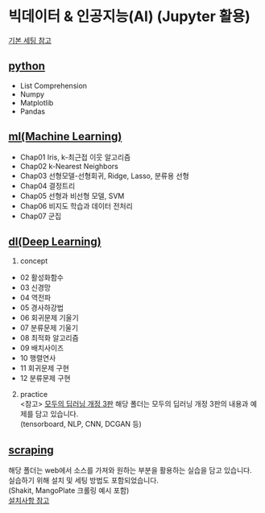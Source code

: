 # 빅데이터 & 인공지능(AI) (Jupyter 활용)
[기본 세팅 참고](https://github.com/Son-Sumin/ml_dl/blob/main/%EC%B4%88%EA%B8%B0%EC%84%A4%EC%A0%95.md)

## [python](https://github.com/Son-Sumin/Jupyter/tree/main/python)
- List Comprehension
- Numpy
- Matplotlib
- Pandas

## [ml(Machine Learning)](https://github.com/Son-Sumin/Jupyter/tree/main/ml)
- Chap01 Iris, k-최근접 이웃 알고리즘
- Chap02 k-Nearest Neighbors
- Chap03 선형모델-선형회귀, Ridge, Lasso, 분류용 선형
- Chap04 결정트리
- Chap05 선형과 비선형 모델, SVM
- Chap06 비지도 학습과 데이터 전처리
- Chap07 군집

## [dl(Deep Learning)](https://github.com/Son-Sumin/ml_dl/tree/main/dl)
1. concept
- 02 활성화함수
- 03 신경망
- 04 역전파
- 05 경사하강법
- 06 회귀문제 기울기
- 07 분류문제 기울기
- 08 최적화 알고리즘
- 09 배치사이즈
- 10 행렬연사
- 11 회귀문제 구현
- 12 분류문제 구현

2. practice   
<참고> [모두의 딥러닝 개정 3판](https://thebook.io/080324/)
해당 폴더는 모두의 딥러닝 개정 3판의 내용과 예제를 담고 있습니다.   
(tensorboard, NLP, CNN, DCGAN 등)

## [scraping](https://github.com/Son-Sumin/ml_dl/tree/main/scraping)
해당 폴더는 web에서 소스를 가져와 원하는 부분을 활용하는 실습을 담고 있습니다.   
실습하기 위해 설치 및 세팅 방법도 포함되었습니다.   
(Shakit, MangoPlate 크롤링 예시 포함)   
[설치사항 참고](https://github.com/Son-Sumin/ml_dl/blob/main/scraping/README.md)
